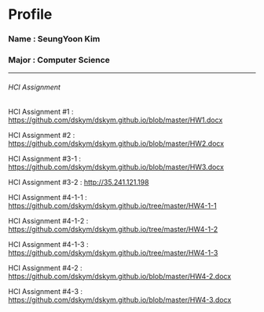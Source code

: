 # Profile

### Name : SeungYoon Kim
### Major : Computer Science

---

###### HCI Assignment

HCI Assignment #1 : <https://github.com/dskym/dskym.github.io/blob/master/HW1.docx>

HCI Assignment #2 : <https://github.com/dskym/dskym.github.io/blob/master/HW2.docx>

HCI Assignment #3-1 : <https://github.com/dskym/dskym.github.io/blob/master/HW3.docx>

HCI Assignment #3-2 : <http://35.241.121.198>

HCI Assignment #4-1-1 : <https://github.com/dskym/dskym.github.io/tree/master/HW4-1-1>

HCI Assignment #4-1-2 : <https://github.com/dskym/dskym.github.io/tree/master/HW4-1-2>

HCI Assignment #4-1-3 : <https://github.com/dskym/dskym.github.io/tree/master/HW4-1-3>

HCI Assignment #4-2 : <https://github.com/dskym/dskym.github.io/blob/master/HW4-2.docx>

HCI Assignment #4-3 : <https://github.com/dskym/dskym.github.io/blob/master/HW4-3.docx>

